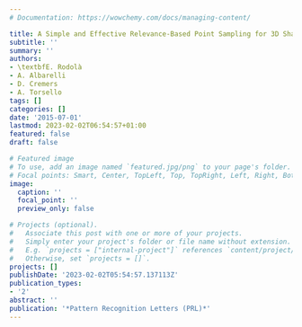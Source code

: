```yaml
---
# Documentation: https://wowchemy.com/docs/managing-content/

title: A Simple and Effective Relevance-Based Point Sampling for 3D Shapes
subtitle: ''
summary: ''
authors:
- \textbfE. Rodolà
- A. Albarelli
- D. Cremers
- A. Torsello
tags: []
categories: []
date: '2015-07-01'
lastmod: 2023-02-02T06:54:57+01:00
featured: false
draft: false

# Featured image
# To use, add an image named `featured.jpg/png` to your page's folder.
# Focal points: Smart, Center, TopLeft, Top, TopRight, Left, Right, BottomLeft, Bottom, BottomRight.
image:
  caption: ''
  focal_point: ''
  preview_only: false

# Projects (optional).
#   Associate this post with one or more of your projects.
#   Simply enter your project's folder or file name without extension.
#   E.g. `projects = ["internal-project"]` references `content/project/deep-learning/index.md`.
#   Otherwise, set `projects = []`.
projects: []
publishDate: '2023-02-02T05:54:57.137113Z'
publication_types:
- '2'
abstract: ''
publication: '*Pattern Recognition Letters (PRL)*'
---
```

